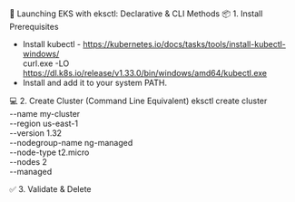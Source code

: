 
🚀 Launching EKS with eksctl: Declarative & CLI Methods
📦 1. Install Prerequisites
- Install kubectl - https://kubernetes.io/docs/tasks/tools/install-kubectl-windows/  
      curl.exe -LO https://dl.k8s.io/release/v1.33.0/bin/windows/amd64/kubectl.exe
- Install  and add it to your system PATH.


💻 2. Create Cluster (Command Line Equivalent)
eksctl create cluster \
  --name my-cluster \
  --region us-east-1 \
  --version 1.32 \
  --nodegroup-name ng-managed \
  --node-type t2.micro \
  --nodes 2 \
  --managed


  
✅ 3. Validate & Delete

